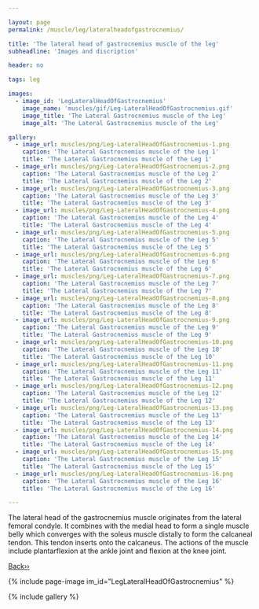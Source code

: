 ```yaml
---

layout: page
permalink: /muscle/leg/lateralheadofgastrocnemius/

title: 'The lateral head of gastrocnemius muscle of the leg'
subheadline: 'Images and discription'

header: no

tags: leg

images:
  - image_id: 'LegLateralHeadOfGastrocnemius'
    image_name: 'muscles/gif/Leg-LateralHeadOfGastrocnemius.gif'
    image_title: 'The Lateral Gastrocnemius muscle of the Leg'
    image_alt: 'The Lateral Gastrocnemius muscle of the Leg' 

gallery:
  - image_url: muscles/png/Leg-LateralHeadOfGastrocnemius-1.png
    caption: 'The Lateral Gastrocnemius muscle of the Leg 1'
    title: 'The Lateral Gastrocnemius muscle of the Leg 1'
  - image_url: muscles/png/Leg-LateralHeadOfGastrocnemius-2.png
    caption: 'The Lateral Gastrocnemius muscle of the Leg 2'
    title: 'The Lateral Gastrocnemius muscle of the Leg 2'
  - image_url: muscles/png/Leg-LateralHeadOfGastrocnemius-3.png
    caption: 'The Lateral Gastrocnemius muscle of the Leg 3'
    title: 'The Lateral Gastrocnemius muscle of the Leg 3'
  - image_url: muscles/png/Leg-LateralHeadOfGastrocnemius-4.png
    caption: 'The Lateral Gastrocnemius muscle of the Leg 4'
    title: 'The Lateral Gastrocnemius muscle of the Leg 4'
  - image_url: muscles/png/Leg-LateralHeadOfGastrocnemius-5.png
    caption: 'The Lateral Gastrocnemius muscle of the Leg 5'
    title: 'The Lateral Gastrocnemius muscle of the Leg 5'
  - image_url: muscles/png/Leg-LateralHeadOfGastrocnemius-6.png
    caption: 'The Lateral Gastrocnemius muscle of the Leg 6'
    title: 'The Lateral Gastrocnemius muscle of the Leg 6'
  - image_url: muscles/png/Leg-LateralHeadOfGastrocnemius-7.png
    caption: 'The Lateral Gastrocnemius muscle of the Leg 7'
    title: 'The Lateral Gastrocnemius muscle of the Leg 7'
  - image_url: muscles/png/Leg-LateralHeadOfGastrocnemius-8.png
    caption: 'The Lateral Gastrocnemius muscle of the Leg 8'
    title: 'The Lateral Gastrocnemius muscle of the Leg 8'
  - image_url: muscles/png/Leg-LateralHeadOfGastrocnemius-9.png
    caption: 'The Lateral Gastrocnemius muscle of the Leg 9'
    title: 'The Lateral Gastrocnemius muscle of the Leg 9'
  - image_url: muscles/png/Leg-LateralHeadOfGastrocnemius-10.png
    caption: 'The Lateral Gastrocnemius muscle of the Leg 10'
    title: 'The Lateral Gastrocnemius muscle of the Leg 10'
  - image_url: muscles/png/Leg-LateralHeadOfGastrocnemius-11.png
    caption: 'The Lateral Gastrocnemius muscle of the Leg 11'
    title: 'The Lateral Gastrocnemius muscle of the Leg 11'
  - image_url: muscles/png/Leg-LateralHeadOfGastrocnemius-12.png
    caption: 'The Lateral Gastrocnemius muscle of the Leg 12'
    title: 'The Lateral Gastrocnemius muscle of the Leg 12'
  - image_url: muscles/png/Leg-LateralHeadOfGastrocnemius-13.png
    caption: 'The Lateral Gastrocnemius muscle of the Leg 13'
    title: 'The Lateral Gastrocnemius muscle of the Leg 13'
  - image_url: muscles/png/Leg-LateralHeadOfGastrocnemius-14.png
    caption: 'The Lateral Gastrocnemius muscle of the Leg 14'
    title: 'The Lateral Gastrocnemius muscle of the Leg 14'
  - image_url: muscles/png/Leg-LateralHeadOfGastrocnemius-15.png
    caption: 'The Lateral Gastrocnemius muscle of the Leg 15'
    title: 'The Lateral Gastrocnemius muscle of the Leg 15'
  - image_url: muscles/png/Leg-LateralHeadOfGastrocnemius-16.png
    caption: 'The Lateral Gastrocnemius muscle of the Leg 16'
    title: 'The Lateral Gastrocnemius muscle of the Leg 16'

---
```


The lateral head of the gastrocnemius muscle originates from the lateral femoral condyle. It combines with the medial head to form a single muscle belly which converges with the soleus muscle distally to form the calcaneal tendon. This tendon inserts onto the calcaneus. The actions of the muscle include plantarflexion at the ankle joint and flexion at the knee joint.

[Back››](/muscle/leg/superficialposterior/)

{% include page-image im_id="LegLateralHeadOfGastrocnemius" %}

{% include gallery %}
